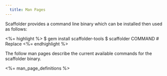 ```yaml
---
  title: Man Pages
---
```


Scaffolder provides a command line binary which can be installed then used as follows:

<%= highlight %>
$ gem install scaffolder-tools
$ scaffolder COMMAND # Replace
<%= endhighlight %>

The follow man pages describe the current available commands for the scaffolder binary.

<%= man_page_definitions %>
